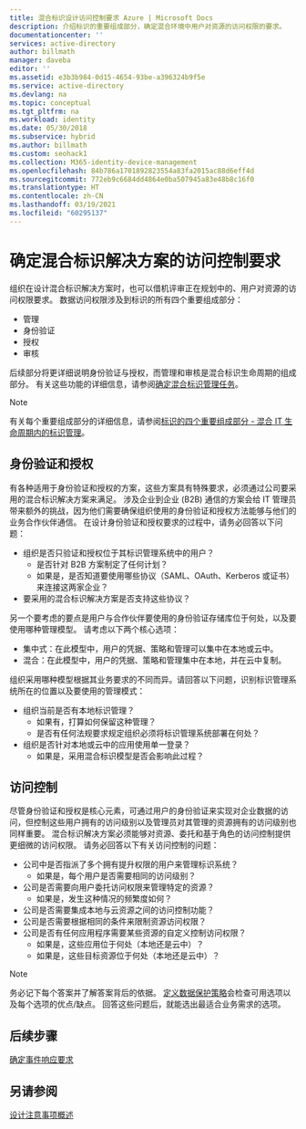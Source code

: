 ```yaml
---
title: 混合标识设计访问控制要求 Azure | Microsoft Docs
description: 介绍标识的重要组成部分，确定混合环境中用户对资源的访问权限的要求。
documentationcenter: ''
services: active-directory
author: billmath
manager: daveba
editor: ''
ms.assetid: e3b3b984-0d15-4654-93be-a396324b9f5e
ms.service: active-directory
ms.devlang: na
ms.topic: conceptual
ms.tgt_pltfrm: na
ms.workload: identity
ms.date: 05/30/2018
ms.subservice: hybrid
ms.author: billmath
ms.custom: seohack1
ms.collection: M365-identity-device-management
ms.openlocfilehash: 84b786a1701892823554a83fa2015ac88d6eff4d
ms.sourcegitcommit: 772eb9c6684dd4864e0ba507945a83e48b8c16f0
ms.translationtype: HT
ms.contentlocale: zh-CN
ms.lasthandoff: 03/19/2021
ms.locfileid: "60295137"
---
```

# <a name="determine-access-control-requirements-for-your-hybrid-identity-solution"></a>确定混合标识解决方案的访问控制要求
组织在设计混合标识解决方案时，也可以借机评审正在规划中的、用户对资源的访问权限要求。 数据访问权限涉及到标识的所有四个重要组成部分：

* 管理
* 身份验证
* 授权
* 审核

后续部分将更详细说明身份验证与授权，而管理和审核是混合标识生命周期的组成部分。 有关这些功能的详细信息，请参阅[确定混合标识管理任务](plan-hybrid-identity-design-considerations-hybrid-id-management-tasks.md)。

> [!NOTE]
> 有关每个重要组成部分的详细信息，请参阅[标识的四个重要组成部分 - 混合 IT 生命周期内的标识管理](https://social.technet.microsoft.com/wiki/contents/articles/15530.the-four-pillars-of-identity-identity-management-in-the-age-of-hybrid-it.aspx)。
> 
> 

## <a name="authentication-and-authorization"></a>身份验证和授权
有各种适用于身份验证和授权的方案，这些方案具有特殊要求，必须通过公司要采用的混合标识解决方案来满足。 涉及企业到企业 (B2B) 通信的方案会给 IT 管理员带来额外的挑战，因为他们需要确保组织使用的身份验证和授权方法能够与他们的业务合作伙伴通信。 在设计身份验证和授权要求的过程中，请务必回答以下问题：

* 组织是否只验证和授权位于其标识管理系统中的用户？
  * 是否针对 B2B 方案制定了任何计划？
  * 如果是，是否知道要使用哪些协议（SAML、OAuth、Kerberos 或证书）来连接这两家企业？
* 要采用的混合标识解决方案是否支持这些协议？

另一个要考虑的要点是用户与合作伙伴要使用的身份验证存储库位于何处，以及要使用哪种管理模型。 请考虑以下两个核心选项：

* 集中式：在此模型中，用户的凭据、策略和管理可以集中在本地或云中。
* 混合：在此模型中，用户的凭据、策略和管理集中在本地，并在云中复制。

组织采用哪种模型根据其业务要求的不同而异。请回答以下问题，识别标识管理系统所在的位置以及要使用的管理模式：

* 组织当前是否有本地标识管理？
  * 如果有，打算如何保留这种管理？
  * 是否有任何法规要求规定组织必须将标识管理系统部署在何处？
* 组织是否针对本地或云中的应用使用单一登录？
  * 如果是，采用混合标识模型是否会影响此过程？

## <a name="access-control"></a>访问控制
尽管身份验证和授权是核心元素，可通过用户的身份验证来实现对企业数据的访问，但控制这些用户拥有的访问级别以及管理员对其管理的资源拥有的访问级别也同样重要。 混合标识解决方案必须能够对资源、委托和基于角色的访问控制提供更细微的访问权限。 请务必回答以下有关访问控制的问题：

* 公司中是否指派了多个拥有提升权限的用户来管理标识系统？
  * 如果是，每个用户是否需要相同的访问级别？
* 公司是否需要向用户委托访问权限来管理特定的资源？
  * 如果是，发生这种情况的频繁度如何？
* 公司是否需要集成本地与云资源之间的访问控制功能？
* 公司是否需要根据相同的条件来限制资源访问权限？
* 公司是否有任何应用程序需要某些资源的自定义控制访问权限？
  * 如果是，这些应用位于何处（本地还是云中）？
  * 如果是，这些目标资源位于何处（本地还是云中）？

> [!NOTE]
> 务必记下每个答案并了解答案背后的依据。 [定义数据保护策略](plan-hybrid-identity-design-considerations-data-protection-strategy.md)会检查可用选项以及每个选项的优点/缺点。  回答这些问题后，就能选出最适合业务需求的选项。
> 
> 

## <a name="next-steps"></a>后续步骤
[确定事件响应要求](plan-hybrid-identity-design-considerations-incident-response-requirements.md)

## <a name="see-also"></a>另请参阅
[设计注意事项概述](plan-hybrid-identity-design-considerations-overview.md)

